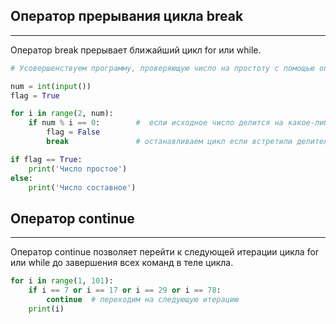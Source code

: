 ## Оператор прерывания цикла break
---

Оператор break прерывает ближайший цикл for или while.

  ```py
  # Усовершенствуем программу, проверяющую число на простоту с помощью оператора break:

  num = int(input())
  flag = True

  for i in range(2, num):
      if num % i == 0:        #  если исходное число делится на какое-либо отличное от 1 и самого себя
          flag = False
          break               # останавливаем цикл если встретили делитель числа

  if flag == True:
      print('Число простое')
  else:
      print('Число составное')
  ```



## Оператор continue
---

Оператор continue позволяет перейти к следующей итерации цикла for или while до завершения всех команд в теле цикла.

  ```py
  for i in range(1, 101):
      if i == 7 or i == 17 or i == 29 or i == 78:
          continue  # переходим на следующую итерацию
      print(i)
  ```
